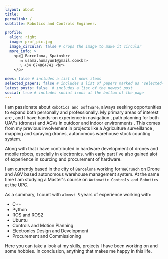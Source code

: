 ```yaml
---
layout: about
title: 
permalink: /
subtitle: Robotics and Controls Engineer.

profile:
  align: right
  image: prof_pic.jpg
  image_circular: false # crops the image to make it circular
  more_info: >
    <p>📍 Barcelona, Spain<br>
       ✉️ usama.humayun1@gmail.com<br>
       📞 +34 674864741 <br>
    </p>

news: false # includes a list of news items
selected_papers: false # includes a list of papers marked as "selected={true}"
latest_posts: false  # includes a list of the newest post
social: true # includes social icons at the bottom of the page
---
```

I am passionate about `Robotics and Software`, always seeking opportunities to expand both personally and professionally. My primary areas of interest are , and I have hands-on experience in navigation , path planning for both UAV's (drones) and AGVs in outdoor and indoor environments . This comes from my previous involvement in projects like a Agriculture surveillance , mapping and spraying drones, autonomous warehouse stock counting system.

Along with that i have contributed in hardware development of drones and mobile robots, espcially in electronics. with early part i've also gained alot of experience in sourcing and procurement of hardware. 

I am currently based in the city of `Barcelona` working for `WeCrunch` on Drone and AGV based autonomous warehouse management system. At the same time I am studying a Master's course on `Automatic Controls and Robotics` at the [UPC](https://www.upc.edu/ca).

As a summary, I count with `almost 5` years of experience working with:
* C++
* Python
* ROS and ROS2
* Ubuntu
* Controls and Motion Planning
* Electronics Design and Development
* Procurement and Commissioning

Here you can take a look at my skills, projects I have been working on and some hobbies. In conclusion, anything that makes me happy in this life.
